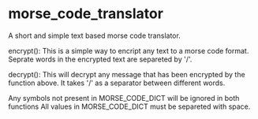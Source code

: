 # morse_code_translator
A short and simple text based morse code translator.

encrypt(): 
This is a simple way to encript any text to a morse code format.
Seprate words in the encrypted text are separeted by '/'. 


decrypt():
This will decrypt any message that has been encrypted by the function above.
It takes '/' as a separator between different words.

Any symbols not present in MORSE_CODE_DICT will be ignored in both functions
All values in MORSE_CODE_DICT must be separeted with space.

